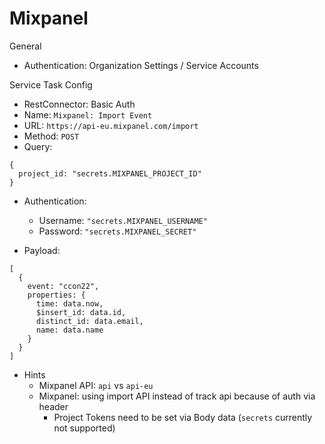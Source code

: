 # Mixpanel

General

- Authentication: Organization Settings / Service Accounts

Service Task Config

- RestConnector: Basic Auth
- Name: `Mixpanel: Import Event`
- URL: `https://api-eu.mixpanel.com/import`
- Method: `POST`
- Query:

```
{
  project_id: "secrets.MIXPANEL_PROJECT_ID"
}
```

- Authentication:

  - Username: `"secrets.MIXPANEL_USERNAME"`
  - Password: `"secrets.MIXPANEL_SECRET"`

- Payload:

```
[
  {
    event: "ccon22",
    properties: {
      time: data.now,
      $insert_id: data.id,
      distinct_id: data.email,
      name: data.name
    }
  }
]
```

- Hints
  - Mixpanel API: `api` vs `api-eu`
  - Mixpanel: using import API instead of track api because of auth via header
    - Project Tokens need to be set via Body data (`secrets` currently not supported)
